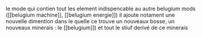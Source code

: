le mode qui contien tout les element indispencable au autre belugium mods ([[belugium machine]], [[belugium energie]]) il ajoute notament une nouvelle dimention dans le quelle ce trouve un nouveaux bosse, un nouveaux minerais : le [[belugium]]) et tout le stiuf derivé de ce minerais